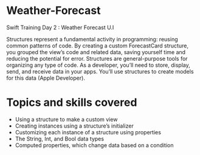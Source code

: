 # Weather-Forecast
Swift Training Day 2 : Weather Forecast U.I

Structures represent a fundamental activity in programming: reusing common patterns of code. By creating a custom ForecastCard structure, you grouped the view’s code and related data, saving yourself time and reducing the potential for error.
Structures are general-purpose tools for organizing any type of code. As a developer, you’ll need to store, display, send, and receive data in your apps. You’ll use structures to create models for this data (Apple Developer).

# Topics and skills covered
- Using a structure to make a custom view
- Creating instances using a structure’s initializer
- Customizing each instance of a structure using properties
- The String, Int, and Bool data types
- Computed properties, which change data based on a condition
